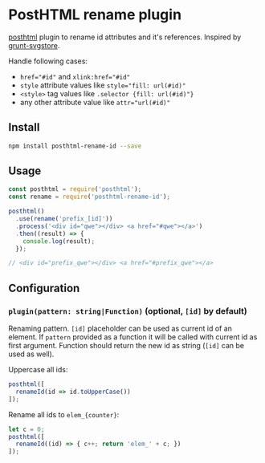 # PostHTML rename plugin

[posthtml](https://github.com/posthtml/posthtml) plugin to rename id attributes and it's references. 
Inspired by [grunt-svgstore](https://github.com/FWeinb/grunt-svgstore).

Handle following cases:

- `href="#id"` and `xlink:href="#id"`
- `style` attribute values like `style="fill: url(#id)"`
- `<style>` tag values like `.selector {fill: url(#id)"}`
- any other attribute value like `attr="url(#id)"`

## Install

```sh
npm install posthtml-rename-id --save
```

## Usage

```js
const posthtml = require('posthtml');
const rename = require('posthtml-rename-id');

posthtml()
  .use(rename('prefix_[id]'))
  .process('<div id="qwe"></div> <a href="#qwe"></a>')
  .then((result) => {
    console.log(result);
  });

// <div id="prefix_qwe"></div> <a href="#prefix_qwe"></a>
```

## Configuration

### `plugin(pattern: string|Function)` (optional, `[id]` by default)

Renaming pattern. `[id]` placeholder can be used as current id of an element.
If `pattern` provided as a function it will be called with current id as first argument.
Function should return the new id as string (`[id]` can be used as well).

Uppercase all ids:
```js
posthtml([
  renameId(id => id.toUpperCase())
]);
```

Rename all ids to `elem_{counter}`:
```js
let c = 0;
posthtml([
  renameId((id) => { c++; return 'elem_' + c; })
]);
```
